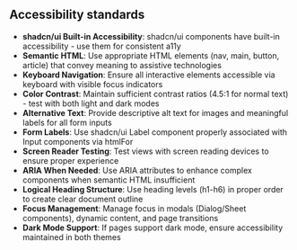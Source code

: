## Accessibility standards

- **shadcn/ui Built-in Accessibility**: shadcn/ui components have built-in accessibility - use them for consistent a11y
- **Semantic HTML**: Use appropriate HTML elements (nav, main, button, article) that convey meaning to assistive technologies
- **Keyboard Navigation**: Ensure all interactive elements accessible via keyboard with visible focus indicators
- **Color Contrast**: Maintain sufficient contrast ratios (4.5:1 for normal text) - test with both light and dark modes
- **Alternative Text**: Provide descriptive alt text for images and meaningful labels for all form inputs
- **Form Labels**: Use shadcn/ui Label component properly associated with Input components via htmlFor
- **Screen Reader Testing**: Test views with screen reading devices to ensure proper experience
- **ARIA When Needed**: Use ARIA attributes to enhance complex components when semantic HTML insufficient
- **Logical Heading Structure**: Use heading levels (h1-h6) in proper order to create clear document outline
- **Focus Management**: Manage focus in modals (Dialog/Sheet components), dynamic content, and page transitions
- **Dark Mode Support**: If pages support dark mode, ensure accessibility maintained in both themes
